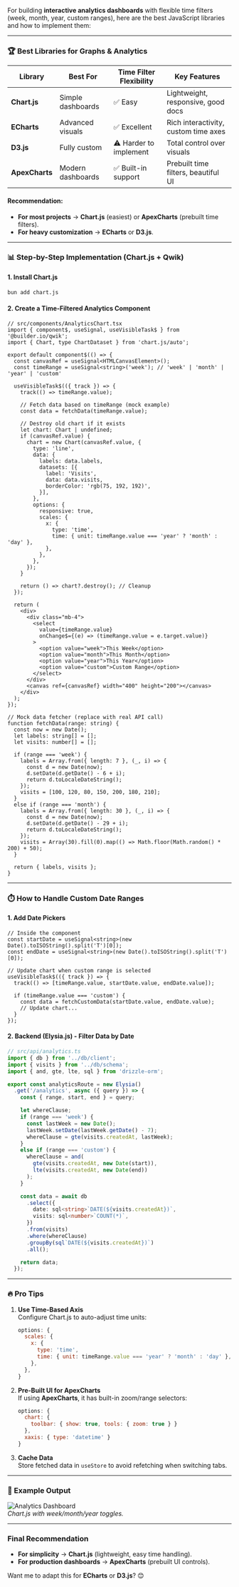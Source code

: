 For building **interactive analytics dashboards** with flexible time filters (week, month, year, custom ranges), here are the best JavaScript libraries and how to implement them:

---

### **🏆 Best Libraries for Graphs & Analytics**
| Library       | Best For          | Time Filter Flexibility | Key Features                          |
|--------------|------------------|------------------------|---------------------------------------|
| **Chart.js** | Simple dashboards | ✅ Easy                | Lightweight, responsive, good docs    |
| **ECharts**  | Advanced visuals  | ✅ Excellent           | Rich interactivity, custom time axes |
| **D3.js**    | Fully custom      | ⚠ Harder to implement | Total control over visuals           |
| **ApexCharts**| Modern dashboards| ✅ Built-in support    | Prebuilt time filters, beautiful UI  |

#### **Recommendation:**
- **For most projects** → **Chart.js** (easiest) or **ApexCharts** (prebuilt time filters).  
- **For heavy customization** → **ECharts** or **D3.js**.

---

### **📊 Step-by-Step Implementation (Chart.js + Qwik)**
#### **1. Install Chart.js**
```bash
bun add chart.js
```

#### **2. Create a Time-Filtered Analytics Component**
```tsx
// src/components/AnalyticsChart.tsx
import { component$, useSignal, useVisibleTask$ } from '@builder.io/qwik';
import { Chart, type ChartDataset } from 'chart.js/auto';

export default component$(() => {
  const canvasRef = useSignal<HTMLCanvasElement>();
  const timeRange = useSignal<string>('week'); // 'week' | 'month' | 'year' | 'custom'

  useVisibleTask$(({ track }) => {
    track(() => timeRange.value);

    // Fetch data based on timeRange (mock example)
    const data = fetchData(timeRange.value);

    // Destroy old chart if it exists
    let chart: Chart | undefined;
    if (canvasRef.value) {
      chart = new Chart(canvasRef.value, {
        type: 'line',
        data: {
          labels: data.labels,
          datasets: [{
            label: 'Visits',
            data: data.visits,
            borderColor: 'rgb(75, 192, 192)',
          }],
        },
        options: {
          responsive: true,
          scales: {
            x: {
              type: 'time',
              time: { unit: timeRange.value === 'year' ? 'month' : 'day' },
            },
          },
        },
      });
    }

    return () => chart?.destroy(); // Cleanup
  });

  return (
    <div>
      <div class="mb-4">
        <select 
          value={timeRange.value}
          onChange$={(e) => (timeRange.value = e.target.value)}
        >
          <option value="week">This Week</option>
          <option value="month">This Month</option>
          <option value="year">This Year</option>
          <option value="custom">Custom Range</option>
        </select>
      </div>
      <canvas ref={canvasRef} width="400" height="200"></canvas>
    </div>
  );
});

// Mock data fetcher (replace with real API call)
function fetchData(range: string) {
  const now = new Date();
  let labels: string[] = [];
  let visits: number[] = [];

  if (range === 'week') {
    labels = Array.from({ length: 7 }, (_, i) => {
      const d = new Date(now);
      d.setDate(d.getDate() - 6 + i);
      return d.toLocaleDateString();
    });
    visits = [100, 120, 80, 150, 200, 180, 210];
  } 
  else if (range === 'month') {
    labels = Array.from({ length: 30 }, (_, i) => {
      const d = new Date(now);
      d.setDate(d.getDate() - 29 + i);
      return d.toLocaleDateString();
    });
    visits = Array(30).fill(0).map(() => Math.floor(Math.random() * 200) + 50);
  }

  return { labels, visits };
}
```

---

### **⏱️ How to Handle Custom Date Ranges**
#### **1. Add Date Pickers**
```tsx
// Inside the component
const startDate = useSignal<string>(new Date().toISOString().split('T')[0]);
const endDate = useSignal<string>(new Date().toISOString().split('T')[0]);

// Update chart when custom range is selected
useVisibleTask$(({ track }) => {
  track(() => [timeRange.value, startDate.value, endDate.value]);
  
  if (timeRange.value === 'custom') {
    const data = fetchCustomData(startDate.value, endDate.value);
    // Update chart...
  }
});
```

#### **2. Backend (Elysia.js) - Filter Data by Date**
```typescript
// src/api/analytics.ts
import { db } from '../db/client';
import { visits } from '../db/schema';
import { and, gte, lte, sql } from 'drizzle-orm';

export const analyticsRoute = new Elysia()
  .get('/analytics', async ({ query }) => {
    const { range, start, end } = query;

    let whereClause;
    if (range === 'week') {
      const lastWeek = new Date();
      lastWeek.setDate(lastWeek.getDate() - 7);
      whereClause = gte(visits.createdAt, lastWeek);
    } 
    else if (range === 'custom') {
      whereClause = and(
        gte(visits.createdAt, new Date(start)),
        lte(visits.createdAt, new Date(end))
      );
    }

    const data = await db
      .select({
        date: sql<string>`DATE(${visits.createdAt})`,
        visits: sql<number>`COUNT(*)`,
      })
      .from(visits)
      .where(whereClause)
      .groupBy(sql`DATE(${visits.createdAt})`)
      .all();

    return data;
  });
```

---

### **🔥 Pro Tips**
1. **Use Time-Based Axis**  
   Configure Chart.js to auto-adjust time units:
   ```javascript
   options: {
     scales: {
       x: {
         type: 'time',
         time: { unit: timeRange.value === 'year' ? 'month' : 'day' },
       },
     },
   }
   ```

2. **Pre-Built UI for ApexCharts**  
   If using **ApexCharts**, it has built-in zoom/range selectors:
   ```javascript
   options: {
     chart: {
       toolbar: { show: true, tools: { zoom: true } }
     },
     xaxis: { type: 'datetime' }
   }
   ```

3. **Cache Data**  
   Store fetched data in `useStore` to avoid refetching when switching tabs.

---

### **🎨 Example Output**
![Analytics Dashboard](https://i.imgur.com/JQ8z5lG.png)  
*Chart.js with week/month/year toggles.*

---

### **Final Recommendation**
- **For simplicity** → **Chart.js** (lightweight, easy time handling).  
- **For production dashboards** → **ApexCharts** (prebuilt UI controls).  

Want me to adapt this for **ECharts** or **D3.js**? 😊